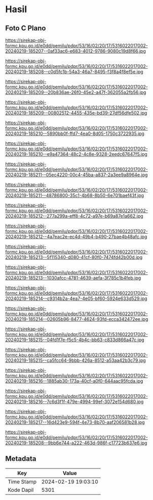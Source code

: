 # Hasil

## Foto C Plano

https://sirekap-obj-formc.kpu.go.id/e0dd/pemilu/pdpr/53/16/02/20/17/5316022017002-20240219-185207--0af33ac6-e683-4012-9786-9080c19d8f66.jpg

https://sirekap-obj-formc.kpu.go.id/e0dd/pemilu/pdpr/53/16/02/20/17/5316022017002-20240219-185208--c0d5fc1b-54a3-46a7-8495-f3f8a4f8ef5e.jpg

https://sirekap-obj-formc.kpu.go.id/e0dd/pemilu/pdpr/53/16/02/20/17/5316022017002-20240219-185209--20b836ae-26f0-45e2-a47f-362055a2fb56.jpg

https://sirekap-obj-formc.kpu.go.id/e0dd/pemilu/pdpr/53/16/02/20/17/5316022017002-20240219-185209--00802512-4455-435e-bd39-27df56dfe502.jpg

https://sirekap-obj-formc.kpu.go.id/e0dd/pemilu/pdpr/53/16/02/20/17/5316022017002-20240219-185210--5890bb0f-ffd7-4ea0-8d05-1750c3722935.jpg

https://sirekap-obj-formc.kpu.go.id/e0dd/pemilu/pdpr/53/16/02/20/17/5316022017002-20240219-185210--e9a47364-48c2-4c8e-9328-2eedc67647f5.jpg

https://sirekap-obj-formc.kpu.go.id/e0dd/pemilu/pdpr/53/16/02/20/17/5316022017002-20240219-185211--05ec4220-00c4-45ba-a837-2a3ee9a8964e.jpg

https://sirekap-obj-formc.kpu.go.id/e0dd/pemilu/pdpr/53/16/02/20/17/5316022017002-20240219-185211--48786800-35c1-4b68-8b50-6e701baef43f.jpg

https://sirekap-obj-formc.kpu.go.id/e0dd/pemilu/pdpr/53/16/02/20/17/5316022017002-20240219-185212--277a299a-eff8-4c72-a97e-b69a87e1a662.jpg

https://sirekap-obj-formc.kpu.go.id/e0dd/pemilu/pdpr/53/16/02/20/17/5316022017002-20240219-185212--4a7eac2e-ec4d-49b4-b490-27bae4b48afc.jpg

https://sirekap-obj-formc.kpu.go.id/e0dd/pemilu/pdpr/53/16/02/20/17/5316022017002-20240219-185213--5f115340-d080-41cf-80f0-7474fd42b00d.jpg

https://sirekap-obj-formc.kpu.go.id/e0dd/pemilu/pdpr/53/16/02/20/17/5316022017002-20240219-185213--1030afcc-4781-4639-aefa-3f785c1b4feb.jpg

https://sirekap-obj-formc.kpu.go.id/e0dd/pemilu/pdpr/53/16/02/20/17/5316022017002-20240219-185214--c9314b2a-4ea7-4e05-bf60-5924e633d529.jpg

https://sirekap-obj-formc.kpu.go.id/e0dd/pemilu/pdpr/53/16/02/20/17/5316022017002-20240219-185214--02605b96-8477-4624-93fd-ecca342472ee.jpg

https://sirekap-obj-formc.kpu.go.id/e0dd/pemilu/pdpr/53/16/02/20/17/5316022017002-20240219-185215--04fd1f7e-f5c5-4b4c-bb63-c833d866a47c.jpg

https://sirekap-obj-formc.kpu.go.id/e0dd/pemilu/pdpr/53/16/02/20/17/5316022017002-20240219-185215--ca5fcc64-9bbb-426a-8512-a53aa42b3c79.jpg

https://sirekap-obj-formc.kpu.go.id/e0dd/pemilu/pdpr/53/16/02/20/17/5316022017002-20240219-185216--1885ab30-173a-40cf-a0f0-644aac95fcda.jpg

https://sirekap-obj-formc.kpu.go.id/e0dd/pemilu/pdpr/53/16/02/20/17/5316022017002-20240219-185216--7c6d3f1f-479e-4994-99ef-3072e154d680.jpg

https://sirekap-obj-formc.kpu.go.id/e0dd/pemilu/pdpr/53/16/02/20/17/5316022017002-20240219-185217--16d423e9-594f-4e73-8b70-aaf206581b28.jpg

https://sirekap-obj-formc.kpu.go.id/e0dd/pemilu/pdpr/53/16/02/20/17/5316022017002-20240219-185208--9bb6e744-a222-463d-986f-c17723b637e6.jpg


## Metadata

| Key        | Value               |
| ---------- | ------------------- |
| Time Stamp | 2024-02-19 19:03:10 |
| Kode Dapil | 5301                |



